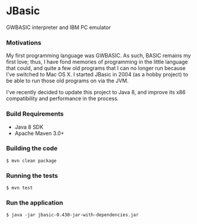 # JBasic

GWBASIC interpreter and IBM PC emulator

### Motivations

My first programming language was GWBASIC. As such, BASIC remains my first love; thus, I have fond memories of
programming in the little language that could, and quite a few old programs that I can no longer run because I've 
switched to Mac OS X. I started JBasic in 2004 (as a hobby project) to be able to run those old programs on via the JVM. 

I've recently decided to update this project to Java 8, and improve its x86 compatibility and performance in the process.

### Build Requirements

* Java 8 SDK 
* Apache Maven 3.0+

### Building the code

    $ mvn clean package
      
### Running the tests

    $ mvn test    

### Run the application

	$ java -jar jbasic-0.430-jar-with-dependencies.jar